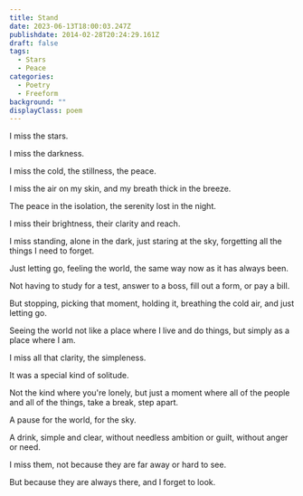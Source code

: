 ```yaml
---
title: Stand
date: 2023-06-13T18:00:03.247Z
publishdate: 2014-02-28T20:24:29.161Z
draft: false
tags:
  - Stars
  - Peace
categories:
  - Poetry
  - Freeform
background: ""
displayClass: poem
---
```


I miss the stars.

I miss the darkness.

I miss the cold, the stillness, the peace.

I miss the air on my skin, and my breath thick in the breeze.

The peace in the isolation, the serenity lost in the night.

I miss their brightness, their clarity and reach.

I miss standing, alone in the dark, just staring at the sky, forgetting all the things I need to forget.

Just letting go, feeling the world, the same way now as it has always been.

Not having to study for a test, answer to a boss, fill out a form, or pay a bill.

But stopping, picking that moment, holding it, breathing the cold air, and just letting go.

Seeing the world not like a place where I live and do things, but simply as a place where I am.

I miss all that clarity, the simpleness.

It was a special kind of solitude.

Not the kind where you're lonely, but just a moment where all of the people and all of the things, take a break, step apart.

A pause for the world, for the sky.

A drink, simple and clear, without needless ambition or guilt, without anger or need.

I miss them, not because they are far away or hard to see.

But because they are always there, and I forget to look.
